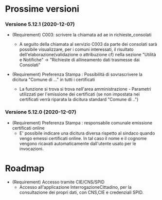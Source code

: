 # Prossime versioni

### Versione 5.12.1 (2020-12-07)

+ (Requirement) C003: scrivere la chiamata ad ae in richieste_consolati
    + A seguito della chiamata al servizio C003 da parte dei consolati sarà possibile visualizzare, per i comuni interessati, il risultato dell'elaborazione(validazione o attribuzione cf) nella sezione "Utilità e Notifiche" -> "Richieste di allineamento dati trasmesse dai Consolati"

+ (Requirement) Preferenza Stampa : Possibilità di sovrascrivere la dicitura "Comune di ..." in tutti i certificati
    + La funzione si trova si trova nell'area amministrazione - Parametri utilizzati per l'emissione dei certificati (se non impostata nei certificati verrà riparata la dicitura standard "Comune di ..")
    
### Versione 5.12.0 (2020-12-07)

+ (Requirement) Preferenza Stampa : responsabile comunale emissione certificati online
    + E' possibile indicare una dicitura diversa rispetto al sindaco quando vengo emessi certificati online. In tal caso il nome e il cognome vengono ricavati automaticamente dall'utente usato per le invocazioni.

# Roadmap

+ (Requirement) Accesso tramite CIE/CNS/SPID
    + Accesso all'applicazione InterrogazioneCittadino, per la consultazione dei propri dati, con CNS,CIE e credenziali SPID.

